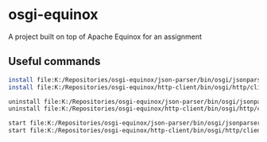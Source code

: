 # osgi-equinox
A project built on top of Apache Equinox for an assignment

## Useful commands

```bash
install file:K:/Repositories/osgi-equinox/json-parser/bin/osgi/jsonparser/json-parser.jar
install file:K:/Repositories/osgi-equinox/http-client/bin/osgi/http/client/http-client.jar

uninstall file:K:/Repositories/osgi-equinox/json-parser/bin/osgi/jsonparser/json-parser.jar
uninstall file:K:/Repositories/osgi-equinox/http-client/bin/osgi/http/client/http-client.jar

start file:K:/Repositories/osgi-equinox/json-parser/bin/osgi/jsonparser/json-parser.jar
start file:K:/Repositories/osgi-equinox/http-client/bin/osgi/http/client/http-client.jar
```